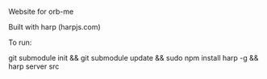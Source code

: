 Website for orb-me

Built with harp (harpjs.com)

To run:
 
  git submodule init && git submodule update && sudo npm install harp -g && harp server src


